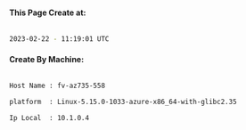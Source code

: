
   
#### This Page Create at:

```bash

2023-02-22 - 11:19:01 UTC

```

#### Create By Machine:

```bash

Host Name : fv-az735-558

platform  : Linux-5.15.0-1033-azure-x86_64-with-glibc2.35

Ip Local  : 10.1.0.4

```

